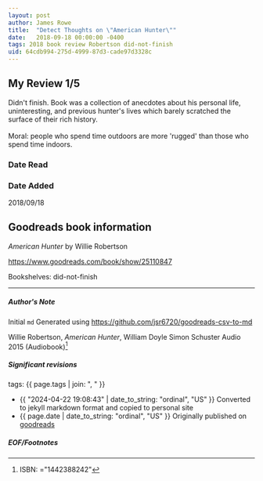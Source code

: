 ```yaml
---
layout: post
author: James Rowe
title:  "Detect Thoughts on \"American Hunter\""
date:   2018-09-18 00:00:00 -0400
tags: 2018 book review Robertson did-not-finish
uid: 64cdb994-275d-4999-87d3-cade97d3328c
---
```


<!-- highly dependent on how you personally use jekyll templates, and how you want this to show up -->
<!-- escape any jekyll keys with double brackets -->

## My Review 1/5

Didn't finish. Book was a collection of anecdotes about his personal life, uninteresting, and previous hunter's lives which barely scratched the surface of their rich history.<br/><br/>Moral: people who spend time outdoors are more 'rugged' than those who spend time indoors.

### Date Read


### Date Added
2018/09/18

## Goodreads book information

*American Hunter* by Willie Robertson

https://www.goodreads.com/book/show/25110847

Bookshelves: did-not-finish

---

##### Author's Note

Initial `md` Generated using https://github.com/jsr6720/goodreads-csv-to-md

Willie Robertson, *American Hunter*, William  Doyle Simon  Schuster Audio 2015 (Audiobook)[^1]

##### Significant revisions

tags: {{ page.tags | join: ", " }} <!-- todo move this somewhere -->

- {{ "2024-04-22 19:08:43" | date_to_string: "ordinal", "US" }} Converted to jekyll markdown format and copied to personal site
- {{ page.date | date_to_string: "ordinal", "US" }} Originally published on [goodreads](https://www.goodreads.com)

##### EOF/Footnotes

[^1]: ISBN: ="1442388242"